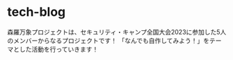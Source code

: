 # tech-blog
森羅万象プロジェクトは、セキュリティ・キャンプ全国大会2023に参加した5人のメンバーからなるプロジェクトです！ 「なんでも自作してみよう！」をテーマとした活動を行っていきます！
